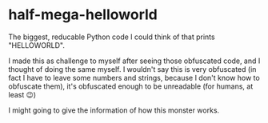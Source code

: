 # half-mega-helloworld
The biggest, reducable Python code I could think of that prints "HELLOWORLD".

I made this as challenge to myself after seeing those obfuscated code, and I thought of doing the same myself. 
I wouldn't say this is very obfuscated (in fact I have to leave some numbers and strings, because I don't know how to obfuscate them), it's obfuscated enough to be unreadable (for humans, at least :wink:)

I might going to give the information of how this monster works.
